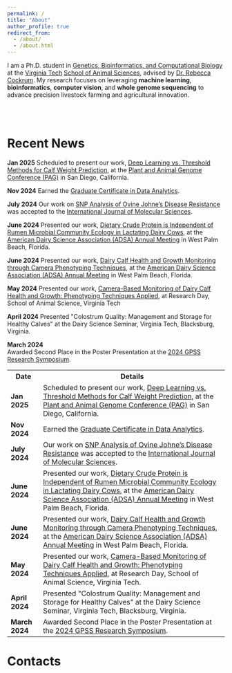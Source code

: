 ```yaml
---
permalink: /
title: "About"
author_profile: true
redirect_from: 
  - /about/
  - /about.html
---
```


I am a Ph.D. student in [Genetics, Bioinformatics, and Computational Biology](https://gbcb.graduateschool.vt.edu/about.html) at the [Virginia Tech](https://www.dasc.vt.edu/) [School of Animal Sciences](https://sas.vt.edu/), advised by [Dr. Rebecca Cockrum](https://www.dasc.vt.edu/people/faculty/cockrum.html). My research focuses on leveraging **machine learning**, **bioinformatics**, **computer vision**, and **whole genome sequencing** to advance precision livestock farming and agricultural innovation.

<br>

<br>

Recent News
======
**Jan 2025**  Scheduled to present our work, [Deep Learning vs. Threshold Methods for Calf Weight Prediction](), at the [Plant and Animal Genome Conference (PAG)](https://intlpag.org/PAG32/) in San Diego, California.

**Nov 2024**  Earned the [Graduate Certificate in Data Analytics](https://dac.cs.vt.edu/academics/data-analytics/).

**July 2024**  Our work on [SNP Analysis of Ovine Johne’s Disease Resistance](https://www.mdpi.com/1422-0067/25/14/7748) was accepted to the [International Journal of Molecular Sciences](https://www.mdpi.com/journal/ijms).

**June 2024**  Presented our work, [Dietary Crude Protein is Independent of Rumen Microbial Community Ecology in Lactating Dairy Cows](), at the [American Dairy Science Association (ADSA) Annual Meeting](https://www.adsa.org/) in West Palm Beach, Florida.

**June 2024**  Presented our work, [Dairy Calf Health and Growth Monitoring through Camera Phenotyping Techniques](), at the [American Dairy Science Association (ADSA) Annual Meeting](https://www.adsa.org/) in West Palm Beach, Florida.

**May 2024** Presented our work, [Camera-Based Monitoring of Dairy Calf Health and Growth: Phenotyping Techniques Applied](), at Research Day, School of Animal Science, Virginia Tech 

**April 2024** Presented "Colostrum Quality: Management and Storage for Healthy Calves" at the Dairy Science Seminar, Virginia Tech, Blacksburg, Virginia.

**March 2024**  
Awarded Second Place in the Poster Presentation at the [2024 GPSS Research Symposium](https://gpss.vt.edu/programs/gsars.html).

<table>
  <tr>
    <th>Date</th>
    <th>Details</th>
  </tr>
  <tr>
    <td><strong>Jan 2025</strong></td>
    <td>Scheduled to present our work, <a href="#">Deep Learning vs. Threshold Methods for Calf Weight Prediction</a>, at the <a href="https://intlpag.org/PAG32/">Plant and Animal Genome Conference (PAG)</a> in San Diego, California.</td>
  </tr>
  <tr>
    <td><strong>Nov 2024</strong></td>
    <td>Earned the <a href="https://dac.cs.vt.edu/academics/data-analytics/">Graduate Certificate in Data Analytics</a>.</td>
  </tr>
  <tr>
    <td><strong>July 2024</strong></td>
    <td>Our work on <a href="https://www.mdpi.com/1422-0067/25/14/7748">SNP Analysis of Ovine Johne’s Disease Resistance</a> was accepted to the <a href="https://www.mdpi.com/journal/ijms">International Journal of Molecular Sciences</a>.</td>
  </tr>
  <tr>
    <td><strong>June 2024</strong></td>
    <td>Presented our work, <a href="#">Dietary Crude Protein is Independent of Rumen Microbial Community Ecology in Lactating Dairy Cows</a>, at the <a href="https://www.adsa.org/">American Dairy Science Association (ADSA) Annual Meeting</a> in West Palm Beach, Florida.</td>
  </tr>
  <tr>
    <td><strong>June 2024</strong></td>
    <td>Presented our work, <a href="#">Dairy Calf Health and Growth Monitoring through Camera Phenotyping Techniques</a>, at the <a href="https://www.adsa.org/">American Dairy Science Association (ADSA) Annual Meeting</a> in West Palm Beach, Florida.</td>
  </tr>
  <tr>
    <td><strong>May 2024</strong></td>
    <td>Presented our work, <a href="#">Camera-Based Monitoring of Dairy Calf Health and Growth: Phenotyping Techniques Applied</a>, at Research Day, School of Animal Science, Virginia Tech.</td>
  </tr>
  <tr>
    <td><strong>April 2024</strong></td>
    <td>Presented "Colostrum Quality: Management and Storage for Healthy Calves" at the Dairy Science Seminar, Virginia Tech, Blacksburg, Virginia.</td>
  </tr>
  <tr>
    <td><strong>March 2024</strong></td>
    <td>Awarded Second Place in the Poster Presentation at the <a href="https://gpss.vt.edu/programs/gsars.html">2024 GPSS Research Symposium</a>.</td>
  </tr>
</table>


Contacts
======
